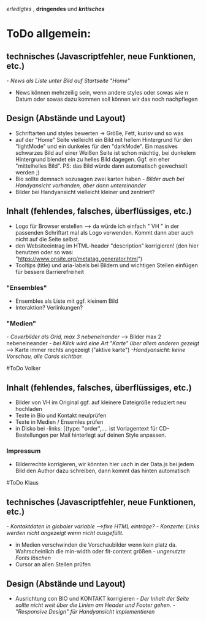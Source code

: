 _erledigtes_ , __dringendes__ und ___kritisches___


# ToDo allgemein:

## technisches (Javascriptfehler, neue Funktionen, etc.)
_- News als Liste unter Bild auf Startseite "Home"_
- News können mehrzeilig sein, wenn andere styles oder sowas wie n Datum oder sowas dazu kommen soll können wir das noch nachpflegen

## Design (Abstände und Layout)
- Schriftarten und styles bewerten -> Größe, Fett, kurisv und so was
- auf der "Home" Seite vielleicht ein Bild mit hellem Hintergrund für den "lightMode" und ein dunkeles für den "darkMode". Ein massives schwarzes Bild auf einer Weißen Seite ist schon mächtig, bei dunkelem Hintergrund blendet ein zu helles Bild dagegen. Ggf. ein eher "mittelhelles Bild". PS: das Bild würde dann automatisch gewechselt werden ;)
- Bio sollte demnach sozusagen zwei karten haben
_- Bilder auch bei Handyansicht vorhanden, aber dann untereinander_
- Bilder bei Handyansicht vielleicht kleiner und zentriert?

## Inhalt (fehlendes, falsches, überflüssiges, etc.)
- Logo für Browser erstellen --> da würde ich einfach " VH " in der passenden Schriftart mal als Logo verwenden. Kommt dann aber auch nicht auf die Seite selbst.
- den Websiteeintrag im HTML-header "description" korrigieren! (den hier benutzen oder so was: "https://www.onsite.org/metatag_generator.html")
- Tooltips (title) und aria-labels bei Bildern und wichtigen Stellen einfügen für bessere Barrierefreiheit


### "Ensembles"
- Ensembles als Liste mit ggf. kleinem Bild
- Interaktion? Verlinkungen?

### "Medien"
_- Coverbilder als Grid, max 3 nebeneinander_ --> Bilder max 2 nebeneineander
_- bei Klick wird eine Art "Karte" über allem anderen gezeigt_ --> Karte immer rechts angezeigt ("aktive karte")
_-Handyansicht: keine Vorschau, alle Cards sichtbar._



#ToDo Volker
## Inhalt (fehlendes, falsches, überflüssiges, etc.)
- Bilder von VH im Original ggf. auf kleinere Dateigröße reduziert neu hochladen
- Texte in Bio und Kontakt neu/prüfen
- Texte in Medien / Ensemles prüfen
- in Disko bei -links: [{type: "order",.... ist Vorlagentext für CD-Bestellungen per Mail hinterlegt auf deinen Style anpassen.

### Impressum
- Bilderrechte korrigieren, wir könnten hier uach in der Data.js bei jedem Bild den Author dazu schreiben, dann kommt das hinten automatisch



#ToDo Klaus
## technisches (Javascriptfehler, neue Funktionen, etc.)
_- Kontaktdaten in globaler variable -->fixe HTML einträge?_
_- Konzerte: Links werden nicht angezeigt wenn nicht ausgefüllt._
- in Medien verschwinden die Vorschaubilder wenn kein platz da. Wahrscheinlich die min-width oder fit-content größen
_- ungenutzte Fonts löschen_
- Cursor an allen Stellen prüfen

## Design (Abstände und Layout)
- Ausrichtung con BIO und KONTAKT korrigieren
_- Der Inhalt der Seite sollte nicht weit über die Linien am Header und Footer gehen._
_- "Responsive Design" für Handyansicht implementieren_
